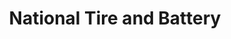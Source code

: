 ---
title: "National Tire and Battery"
url: /rockwall/national-tire-and-battery/
shop: Autowerkstatt
---